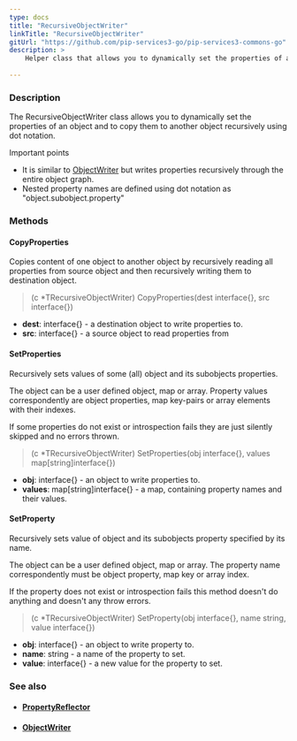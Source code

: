 ```yaml
---
type: docs
title: "RecursiveObjectWriter"
linkTitle: "RecursiveObjectWriter"
gitUrl: "https://github.com/pip-services3-go/pip-services3-commons-go"
description: >
    Helper class that allows you to dynamically set the properties of an object recursively using "dot" notation.
 
---
```


### Description

The RecursiveObjectWriter class allows you to dynamically set the properties of an object and to copy them to another object recursively using dot notation.

Important points

- It is similar to [ObjectWriter](../object_writer) but writes properties recursively through the entire object graph. 
- Nested property names are defined using dot notation as "object.subobject.property"

### Methods

#### CopyProperties
Copies content of one object to another object
by recursively reading all properties from source object
and then recursively writing them to destination object.

> (c *TRecursiveObjectWriter) CopyProperties(dest interface{}, src interface{})

- **dest**: interface{} - a destination object to write properties to.
- **src**: interface{} - a source object to read properties from


#### SetProperties
Recursively sets values of some (all) object and its subobjects properties.

The object can be a user defined object, map or array.
Property values correspondently are object properties,
map key-pairs or array elements with their indexes.
 
If some properties do not exist or introspection fails
they are just silently skipped and no errors thrown.

> (c *TRecursiveObjectWriter) SetProperties(obj interface{}, values map[string]interface{})

- **obj**: interface{} - an object to write properties to. 
- **values**: map[string]interface{} - a map, containing property names and their values.


#### SetProperty
Recursively sets value of object and its subobjects property specified by its name.

The object can be a user defined object, map or array.
The property name correspondently must be object property,
map key or array index.

If the property does not exist or introspection fails
this method doesn't do anything and doesn't any throw errors.

> (c *TRecursiveObjectWriter) SetProperty(obj interface{}, name string, value interface{})

- **obj**: interface{} - an object to write property to.
- **name**: string - a name of the property to set.
- **value**: interface{} - a new value for the property to set.



### See also
- #### [PropertyReflector](../property_reflector)
- #### [ObjectWriter](../object_writer)
